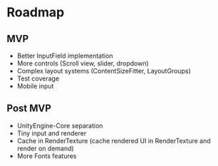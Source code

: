 # Roadmap

## MVP

* Better InputField implementation
* More controls (Scroll view, slider, dropdown)
* Complex layout systems (ContentSizeFitter, LayoutGroups)
* Test coverage
* Mobile input

## Post MVP

* UnityEngine-Core separation
* Tiny input and renderer
* Cache in RenderTexture (cache rendered UI in RenderTexture and render on demand)
* More Fonts features
